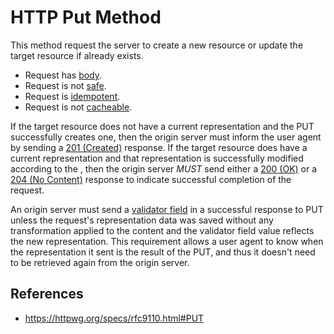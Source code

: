 # HTTP Put Method

This method request the server to create a new resource or update the target resource if already exists.

- Request has [body](/http/body).
- Request is not [safe](/http/requests/safe).
- Request is [idempotent](/http/requests/idempotent).
- Request is not [cacheable](/http/requests/cacheable).

If the target resource does not have a current representation and the PUT successfully creates one, then the origin server must inform the user agent by sending a [201 (Created)](http/status/201) response. If the target resource does have a current representation and that representation is successfully modified according to the , then the origin server _MUST_ send either a [200 (OK)](https://httpwg.org/specs/rfc9110.html#status.200) or a [204 (No Content)](https://httpwg.org/specs/rfc9110.html#status.204) response to indicate successful completion of the request.

An origin server must send a [validator field](/http/fields/validator-fields) in a successful response to PUT unless the request's representation data was saved without any transformation applied to the content and the validator field value reflects the new representation. This requirement allows a user agent to know when the representation it sent is the result of the PUT, and thus it doesn't need to be retrieved again from the origin server.

## References

- https://httpwg.org/specs/rfc9110.html#PUT
